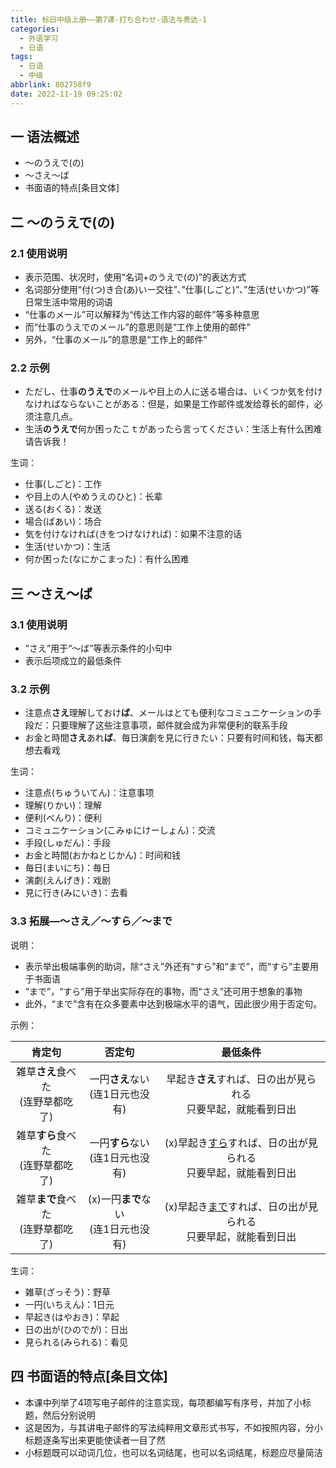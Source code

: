 ```yaml
---
title: 标日中级上册——第7课-打ち合わせ-语法与表达-1
categories:
  - 外语学习
  - 日语
tags:
  - 日语
  - 中级
abbrlink: 802758f9
date: 2022-11-19 09:25:02
---
```

## 一 语法概述

* ～のうえで(の)
* ～さえ～ば
* 书面语的特点[条目文体]

<!--more-->

## 二 ～のうえで(の)

### 2.1 使用说明

* 表示范围、状况时，使用“名词+のうえで(の)”的表达方式
* 名词部分使用“付(つ)き合(あ)いー交往”、”仕事(しごと)”、”生活(せいかつ)”等日常生活中常用的词语
* “仕事のメール”可以解释为“传达工作内容的邮件”等多种意思
* 而“仕事のうえでのメール”的意思则是“工作上使用的邮件”
* 另外，“仕事のメール”的意思是“工作上的邮件”

### 2.2 示例

* ただし、仕事**のうえで**のメールや目上の人に送る場合は、いくつか気を付けなければならないことがある：但是，如果是工作邮件或发给尊长的邮件，必须注意几点。
* 生活**のうえで**何か困ったこｔがあったら言ってください：生活上有什么困难请告诉我！

生词：

* 仕事(しごと)：工作
* や目上の人(やめうえのひと)：长辈
* 送る(おくる)：发送
* 場合(ばあい)：场合
* 気を付けなければ(きをつけなければ)：如果不注意的话
* 生活(せいかつ)：生活
* 何か困った(なにかこまった)：有什么困难

## 三 ～さえ～ば

### 3.1 使用说明

* ”さえ”用于“～ば”等表示条件的小句中
* 表示后项成立的最低条件

### 3.2 示例

* 注意点**さえ**理解しておけ**ば**、メールはとても便利なコミュニケーションの手段だ：只要理解了这些注意事项，邮件就会成为非常便利的联系手段
* お金と時間**さえ**あれ**ば**、毎日演劇を見に行きたい：只要有时间和钱，每天都想去看戏

生词：

* 注意点(ちゅういてん)：注意事项
* 理解(りかい)：理解
* 便利(べんり)：便利
* コミュニケーション(こみゅにけーしょん)：交流
* 手段(しゅだん)：手段
* お金と時間(おかねとじかん)：时间和钱
* 毎日(まいにち)：毎日
* 演劇(えんげき)：戏剧
* 見に行き(みにいき)：去看

### 3.3 拓展—～さえ／～すら／～まで

说明：

* 表示举出极端事例的助词，除“さえ”外还有“すら”和“まで”，而“すら”主要用于书面语
* “まで”，“すら”用于举出实际存在的事物，而“さえ”还可用于想象的事物
* 此外，“まで”含有在众多要素中达到极端水平的语气，因此很少用于否定句。

示例：

|               肯定句                |                 否定句                  |                           最低条件                           |
| :---------------------------------: | :-------------------------------------: | :----------------------------------------------------------: |
| 雑草**さえ**食べた<br>(连野草都吃了)  |  一円**さえ**ない<br/>(连1日元也没有)   | 早起き**さえ**すれば、日の出が見られる<br/>只要早起，就能看到日出 |
| 雑草**すら**食べた<br/>(连野草都吃了) |  一円**すら**ない<br/>(连1日元也没有)   | (x)早起き<u>すら</u>すれば、日の出が見られる<br/>只要早起，就能看到日出 |
| 雑草**まで**食べた<br/>(连野草都吃了) | (x)一円**まで**ない<br/>(连1日元也没有) | (x)早起き<u>まで</u>すれば、日の出が見られる<br/>只要早起，就能看到日出 |

生词：

* 雑草(ざっそう)：野草
* 一円(いちえん)：1日元
* 早起き(はやおき)：早起
* 日の出が(ひのでが)：日出
* 見られる(みられる)：看见

## 四 书面语的特点[条目文体]

* 本课中列举了4项写电子邮件的注意实现，每项都编写有序号，并加了小标题，然后分别说明
* 这是因为，与其讲电子邮件的写法纯粹用文章形式书写，不如按照内容，分小标题逐条写出来更能使读者一目了然
* 小标题既可以动词几位，也可以名词结尾，也可以名词结尾，标题应尽量简洁